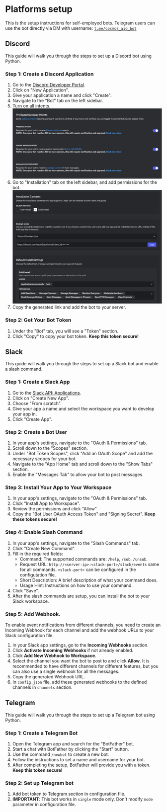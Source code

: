 # Platforms setup

This is the setup instructions for self-employed bots. Telegram users can use the bot directly via DM with username: [`t.me/cosmos_aio_bot`](https://t.me/cosmos_aio_bot)

## Discord
This guide will walk you through the steps to set up a Discord bot using Python.

### Step 1: Create a Discord Application
1. Go to the [Discord Developer Portal](https://discord.com/developers/applications).
2. Click on "New Application".
3. Give your application a name and click "Create".
4. Navigate to the "Bot" tab on the left sidebar.
5. Turn on all intents.
![alt text](imgs/image.png)
6. Go to "Installation" tab on the left sidebar, and add permissions for the bot.
![alt text](imgs/image-1.png)
5. Copy the generated link and add the bot to your server.

### Step 2: Get Your Bot Token

1. Under the "Bot" tab, you will see a "Token" section.
2. Click "Copy" to copy your bot token. **Keep this token secure!**

## Slack
This guide will walk you through the steps to set up a Slack bot and enable a slash command.

### Step 1: Create a Slack App
1. Go to the [Slack API: Applications](https://api.slack.com/apps).
2. Click on "Create New App".
3. Choose "From scratch".
4. Give your app a name and select the workspace you want to develop your app in.
5. Click "Create App".

### Step 2: Create a Bot User
1. In your app's settings, navigate to the "OAuth & Permissions" tab.
2. Scroll down to the "Scopes" section.
3. Under "Bot Token Scopes", click "Add an OAuth Scope" and add the necessary scopes for your bot.
4. Navigate to the "App Home" tab and scroll down to the "Show Tabs" section.
5. Enable the "Messages Tab" to allow your bot to post messages.

### Step 3: Install Your App to Your Workspace
1. In your app's settings, navigate to the "OAuth & Permissions" tab.
2. Click "Install App to Workspace".
3. Review the permissions and click "Allow".
4. Copy the "Bot User OAuth Access Token" and "Signing Secret". **Keep these tokens secure!**

### Step 4: Enable Slash Command
1. In your app's settings, navigate to the "Slash Commands" tab.
2. Click "Create New Command".
3. Fill in the required fields:
    - Command: The supported commands are: `/help`, `/sub`, `/unsub`.
    - Request URL: `http://<server-ip>:<slack-port>/slack/events` same for all commands. `<slack-port>` can be configured in the configutation file.
    - Short Description: A brief description of what your command does.
    - Usage Hint: Instructions on how to use your command.
4. Click "Save".
5. After the slash commands are setup, you can install the bot to your Slack workspace.

### Step 5: Add Webhook.
To enable event notifications from different channels, you need to create an Incoming Webhook for each channel and add the webhook URLs to your Slack configuration file.

1. In your Slack app settings, go to the **Incoming Webhooks** section.
2. Click **Activate Incoming Webhooks** if not already enabled.
3. Click **Add New Webhook to Workspace**.
4. Select the channel you want the bot to post to and click **Allow**. It is recommended to have different channels for different features, but you can also use a single webhook for all the messages.
5. Copy the generated Webhook URL.
6. In `config.json` file, add these generated webhooks to the defined channels in `channels` section.

## Telegram
This guide will walk you through the steps to set up a Telegram bot using Python.

### Step 1: Create a Telegram Bot
1. Open the Telegram app and search for the "BotFather" bot.
2. Start a chat with BotFather by clicking the "Start" button.
3. Use the command `/newbot` to create a new bot.
4. Follow the instructions to set a name and username for your bot.
5. After completing the setup, BotFather will provide you with a token. **Keep this token secure!**

### Step 2: Set up Telegram bot
1. Add bot token to Telegram section in configuration file.
2. **IMPORTANT**: This bot works in `single` mode only. Don't modify `mode` parameter in configuration file.
